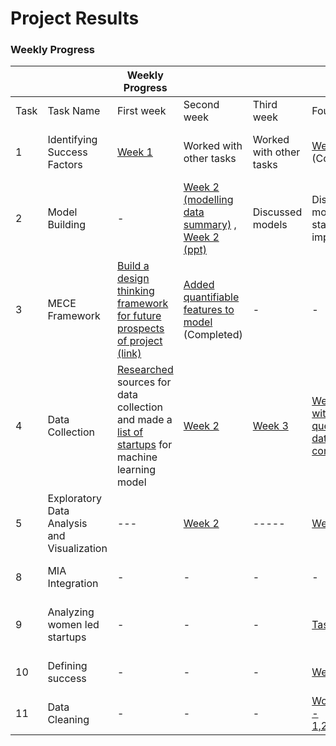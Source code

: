 # Project Results


### Weekly Progress 

|      |                                             | Weekly Progress                                                                                                                                                                                                                                                                                         |                                                                                                                                                                                                                                                        |                                                                                              |                                                                                                                                                                                               |                                                                                                                                                 |                                                                                                                                                 |                                                                                                                               |                                |                                                                                                                                                                |
| ---- | ------------------------------------------- | ------------------------------------------------------------------------------------------------------------------------------------------------------------------------------------------------------------------------------------------------------------------------------------------------------- | ------------------------------------------------------------------------------------------------------------------------------------------------------------------------------------------------------------------------------------------------------ | -------------------------------------------------------------------------------------------- | --------------------------------------------------------------------------------------------------------------------------------------------------------------------------------------------- | ----------------------------------------------------------------------------------------------------------------------------------------------- | ----------------------------------------------------------------------------------------------------------------------------------------------- | ----------------------------------------------------------------------------------------------------------------------------- | ------------------------------ | -------------------------------------------------------------------------------------------------------------------------------------------------------------- |
| Task | Task Name                                   | First week                                                                                                                                                                                                                                                                                              | Second week                                                                                                                                                                                                                                            | Third week                                                                                   | Fourth week                                                                                                                                                                                   | Fifth week                                                                                                                                      | Sixth week                                                                                                                                      | Seventh week                                                                                                                  | Eighth Week                    | Final Result                                                                                                                                                   |
| 1    | Identifying Success Factors                 | [Week 1](https://docs.google.com/presentation/d/1YCxhh0Z_ykJno_7HmHSKdM1oPG3tdxc0/edit#slide=id.p1)                                                                                                                                                                                                     | Worked with other tasks                                                                                                                                                                                                                                | Worked with other tasks                                                                      | [Week 4](https://docs.google.com/presentation/d/1nJlaGK3Y1kSO4pIdB_D4J3zayyENQU0x/edit?usp=drive_web&ouid=113068056199418716963&rtpof=true) (Completed)                                       | \-                                                                                                                                              | \-                                                                                                                                              | \-                                                                                                                            | \-                             | [Collectable Success Factors and Metrics](https://docs.google.com/spreadsheets/d/1bLlolP4fS4QF8cTLTOs7gu864zhSl1CS0jQvLVa4p_A/edit#gid=0)                      |
| 2    | Model Building                              | \-                                                                                                                                                                                                                                                                                                      | [Week 2 (modelling data summary)](https://docs.google.com/spreadsheets/d/15x8HwRfJ1EFq5IwNAyYJ0g0CDg4hlXqN/edit#gid=1924363458) , [Week 2 (ppt)](https://docs.google.com/presentation/d/1QypmKNtbMRJuvFBAAjxF6uIwxuwbRgpHVawFq69Im7w/edit#slide=id.p1) | Discussed models                                                                             | Discussed more models and started implemeting them                                                                                                                                            | Model Building                                                                                                                                  | [Week 6](https://docs.google.com/presentation/d/1kSSRWd1Ad9l3nb64cHIONzJipyjz_kn1/edit#slide=id.p1)                                             | [Modelling Results](https://docs.google.com/spreadsheets/d/1rcGAWbxyLBGQWHTBzcd540LyNi9YS3heMqYsZFghE38/edit#gid=0)           | Finalised the best models      |                                                                                                                                                                |
| 3    | MECE Framework                              | [Build a design thinking framework for future prospects of project (link)](https://docs.google.com/presentation/d/1kOm9e41_PW6QYC-Eng94ZoB4OYhgF2Qd/edit#slide=id.p14)                                                                                                                                  | [Added quantifiable features to model](https://docs.google.com/presentation/d/1kOm9e41_PW6QYC-Eng94ZoB4OYhgF2Qd/edit#slide=id.p14) (Completed)                                                                                                         | \-                                                                                           | \-                                                                                                                                                                                            | \-                                                                                                                                              | \-                                                                                                                                              | \-                                                                                                                            | \-                             | [Completed the framework](https://docs.google.com/presentation/d/1kOm9e41_PW6QYC-Eng94ZoB4OYhgF2Qd/edit#slide=id.p14)                                          |
| 4    | Data Collection                             | [Researched](https://docs.google.com/spreadsheets/d/1Ta7iFUQjXBBaOBjXJm1ZK2JaBoj7rSOk0WmIkfE9kLo/edit#gid=0) sources for data collection and made a [list of startups](https://docs.google.com/spreadsheets/d/1M6SRN2T18jqF6Dkw68XUe_Z4DUtnfGWTGM3XDDeT91k/edit?usp=sharing) for machine learning model | [Week 2](https://docs.google.com/presentation/d/1mD3HwtrbRXa57Bihpw3L86YUbsgvArxapmgPNs1zpVA/edit?usp=sharing)                                                                                                                                         | [Week 3](https://drive.google.com/file/d/1DBqOCgI8sho43ok39Iwcxclzi6gK1x0n/view?usp=sharing) | [Week 4 (Along with creation of questionnaire, data scraping was continued )](https://docs.google.com/forms/d/e/1FAIpQLScxWsYtFy3Szc1ks-YiOBb5V8zawlkMdvgP_WsTAECOu-Em8g/viewform?usp=pp_url) | [Summary of Data Collected](https://docs.google.com/spreadsheets/d/1zeD5-Z6JFHXnkdhT0NUoADJgYcgGIfj1LaBXVL-pnyY/edit?usp=sharing)               | Worked with other tasks                                                                                                                         | Waiting for task 2 for specifying input data requirements                                                                     | Task completed                 | [Summary of Data Collected](https://docs.google.com/spreadsheets/d/1zeD5-Z6JFHXnkdhT0NUoADJgYcgGIfj1LaBXVL-pnyY/edit?usp=sharing)                              |
| 5    | Exploratory Data Analysis and Visualization | \---                                                                                                                                                                                                                                                                                                    | [Week 2](https://docs.google.com/presentation/d/12HjwHKV1_axLozpMh-I-SAJLvaN72esLOXDXPP3kIjQ/edit)                                                                                                                                                     | \-----                                                                                       | [Week 4](https://docs.google.com/presentation/d/1hLLAKsCJnnh5DNBXV-7Utvb0AVA7Uhf0iRJ2tSsFcP4/edit?usp=sharing)                                                                                | [Week 5](https://docs.google.com/presentation/d/1qDfxNOiVQy07DWW6UcAN3qVQctyf0aeBqEecneOmq4E/edit)                                              | \----                                                                                                                                           | [Week 7](https://docs.google.com/presentation/d/1J7JwcdVaNSSHyO8tsUgojDO1Qcr99fCEVZUjpqKAjjk/edit#slide=id.gcf6a732146_0_198) |                                | [Exploratory Data Analysis](https://docs.google.com/spreadsheets/d/1jRjmrUZZ6O72a2zIQvLxdPy05ebSFbqNUsJGGFMgUHc/edit?usp=drive_web&ouid=113590089638301243394) |
| 8    | MIA Integration                             | \-                                                                                                                                                                                                                                                                                                      | \-                                                                                                                                                                                                                                                     | \-                                                                                           | \-                                                                                                                                                                                            | \-                                                                                                                                              | \-                                                                                                                                              | \-                                                                                                                            | \-                             | [Apps deployed on Mia](https://miamarketplace.com/pages/models)                                                                                                |
| 9    | Analyzing women led startups                | \-                                                                                                                                                                                                                                                                                                      | \-                                                                                                                                                                                                                                                     | \-                                                                                           | [Task created](https://docs.google.com/presentation/d/1ROXOdDExg4q-6_ZABO6EHkZlEG72Ghf3uUTYIRA18ac/edit#slide=id.p2)                                                                          | [Research & data collection](https://docs.google.com/presentation/d/1ROXOdDExg4q-6_ZABO6EHkZlEG72Ghf3uUTYIRA18ac/edit#slide=id.gc817b76bf8_0_8) | [Research & data collection](https://docs.google.com/presentation/d/1ROXOdDExg4q-6_ZABO6EHkZlEG72Ghf3uUTYIRA18ac/edit#slide=id.gc817b76bf8_0_8) | waiting for data cleaning                                                                                                     | task closed bc of lack of data | Resources                                                                                                                                                      |
| 10   | Defining success                            | \-                                                                                                                                                                                                                                                                                                      | \-                                                                                                                                                                                                                                                     | \-                                                                                           | [Week 4](https://docs.google.com/presentation/d/1I3mWZx-ufmK3v7JZqY0PSaK5QzFvLby1JnukabgG_lw/edit#slide=id.p) (Start)                                                                         | Completed                                                                                                                                       | \-                                                                                                                                              | \-                                                                                                                            | \-                             | [Measurable Success Definitions](https://docs.google.com/spreadsheets/d/1ZjArggdH0FsAw6LTWMAfDQJIV5e2tf53Ul6PN4ASmCQ/edit#gid=2006721336)                      |
| 11   | Data Cleaning                               | \-                                                                                                                                                                                                                                                                                                      | \-                                                                                                                                                                                                                                                     | \-                                                                                           | [Worked with task - 1,2,4,5,9,10(Start)](https://github.com/OmdenaAI/Katapult/tree/main/task-11-Data-Cleaning/Data)                                                                           | [Seedstars - Doubtful Features](https://docs.google.com/spreadsheets/d/1UbYfEDJJQChdwxgTjQfSvzJ2qhZGAYL2mR4ESWgdNlo/edit#gid=0)                 | [Data Cleaning](https://docs.google.com/spreadsheets/d/1xEFMtkz-UUHCs5891HFRCVanqoRn3PSi5QodLo6rPrY/edit#gid=0)                                 | [Clean Data](https://github.com/OmdenaAI/Katapult/tree/main/task-11-Data-Cleaning/CLean%20Data) (Completed)                   | \-                             | [Clean Data](https://github.com/OmdenaAI/Katapult/tree/main/task-11-Data-Cleaning/CLean%20Data)                                                                |
